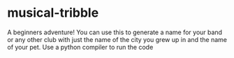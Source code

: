 # musical-tribble
A beginners adventure!
You can use this to generate a name for your band or any other club with just the name of the city you grew up in and the name of your pet.
Use a python compiler to run the code
